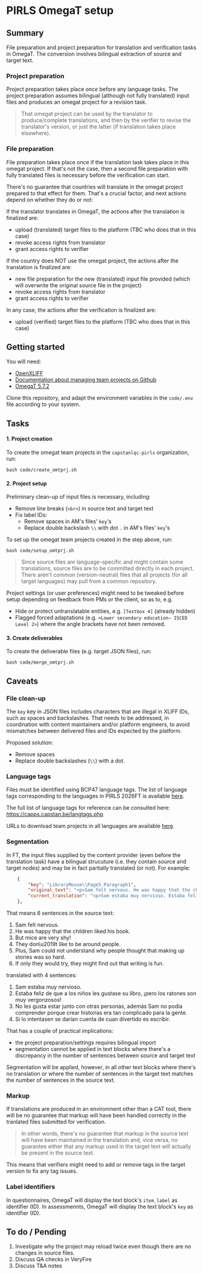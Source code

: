 # PIRLS OmegaT setup

## Summary

File preparation and project preparation for translation and verification tasks in OmegaT. The conversion involves bilingual extraction of source and target text.

### Project preparation

Project preparation takes place *once* before any language tasks. The project preparation assumes bilingual (although not fully translated) input files and produces an omegat project for a revision task.

> That omegat project can be used by the translator to produce/complete translations, and then by the verifier to revise the translator's version, or just the latter (if translation takes place elsewhere). 

### File preparation

File preparation takes place once if the translation task takes place in this omegat project. If that's not the case, then a second file preparation with fully translated files is necessary before the verification can start.

There's no guarantee that countries will translate in the omegat project prepared to that effect for them. That's a crucial factor, and next actions depend on whether they do or not: 

If the translator translates in OmegaT, the actions after the translation is finalized are: 

- upload (translated) target files to the platform (TBC who does that in this case)
- revoke access rights from translator
- grant access rights to verifier

If the country does NOT use the omegat project, the actions after the translation is finalized are:

- new file preparation for the new (translated) input file provided (which will overwrite the original source file in the project)
- revoke access rights from translator
- grant access rights to verifier

In any case, the actions after the verification is finalized are: 

- upload (verified) target files to the platform (TBC who does that in this case)


## Getting started

You will need: 

- [OpenXLIFF](https://github.com/rmraya/OpenXLIFF)
- [Documentation about managing team projects on Github](https://capstanlqc.github.io/ttt_docs/tools/omegat/team_projects/)
- [OmegaT 5.7.2](https://github.com/capstanlqc/omegat/tree/main-capstan)

Clone this repository, and adapt the environment variables in the `code/.env` file according to your system.

## Tasks

#### 1. Project creation

To create the omegat team projects in the `capstanlqc-pirls` organization, run:
```
bash code/create_omtprj.sh
```
#### 2. Project setup 

Preliminary clean-up of input files is necessary, including:

- Remove line breaks (`<br>`) in source text and target text
- Fix label IDs:
    - Remove spaces in AM's files' `key`'s
    - Replace double backslash `\\` with dot `.` in AM's files' `key`'s

To set up the omegat team projects created in the step above, run:
```
bash code/setup_omtprj.sh
```
> Since source files are language-specific and might contain some translations, source files are to be committed directly in each project. There aren't common (version-neutral) files that all projects (for all target languages) may pull from a common repository.


Project settings (or user preferences) might need to be tweaked before setup depending on feedback from PMs or the client, so as to, e.g. 

- Hide or protect untranslatable entities, e.g. `[Textbox 4]` (already hidden)
- Flagged forced adaptations (e.g. `<Lower secondary education— ISCED Level 2>`) where the angle brackets have not been removed.

#### 3. Create deliverables

To create the deliverable files (e.g. target JSON files), run:
```
bash code/merge_omtprj.sh
```

## Caveats

### File clean-up

The `key` key in JSON files includes characters that are illegal in XLIFF IDs, such as spaces and backslashes. That needs to be addressed, in coordination with content maintainers and/or platform engineers, to avoid mismatches between delivered files and IDs expected by the platform. 

Proposed solution:

- Remove spaces
- Replace double backslashes (`\\`) with a dot.

### Language tags

Files must be identified using BCP47 language tags. The list of language tags corresponding to the languages in PIRLS 2026FT is available [here](config/locales.txt).

The full list of language tags for reference can be consulted here: https://capps.capstan.be/langtags.php

URLs to download team projects in all languages are available [here](docs/repos.md).

### Segmentation

In FT, the input files supplied by the content provider (even before the translation task) have a bilingual strucuture (i.e. they contain source and target nodes) and may be in fact partially translated (or not). For example: 
```json
    {
        "key": "LibraryMouse\\Page5.Paragraph1",
        "original_text": "<p>Sam felt nervous. He was happy that the children liked his book. But mice are very shy! They don\u2019t like to be around people. Plus, Sam could not understand why people thought that making up stories was so hard. If only they would try, they might find out that writing is fun.<\/p>",
        "current_translation": "<p>Sam estaba muy nervioso. Estaba feliz de que a los niños les gustase su libro, ¡pero los ratones son muy vergonzosos! No les gusta estar junto con otras personas, además Sam no podía comprender porque crear historias era tan complicado para la gente. Si lo intentasen se darían cuenta de cuan divertido es escribir.<\/p>"
    },
```
That means 6 sentences in the source text:

1. Sam felt nervous. 
2. He was happy that the children liked his book. 
3. But mice are very shy! 
4. They don\u2019t like to be around people. 
5. Plus, Sam could not understand why people thought that making up stories was so hard. 
6. If only they would try, they might find out that writing is fun.

translated with 4 sentences: 

1. Sam estaba muy nervioso. 
2. Estaba feliz de que a los niños les gustase su libro, ¡pero los ratones son muy vergonzosos! 
3. No les gusta estar junto con otras personas, además Sam no podía comprender porque crear historias era tan complicado para la gente. 
4. Si lo intentasen se darían cuenta de cuan divertido es escribir.

That has a couple of practical implications: 

- the project preparation/settings requires bilingual import
- segmentation cannot be applied in text blocks where there's a discrepancy in the number of sentences between source and target text

Segmentation will be applied, however, in all other text blocks where there's no translation or where the number of sentences in the target text matches the number of sentences in the source text. 

<!-- 
Since segmentation is not applied, we can't guarantee sentence consistency throughout the project. Full segmentation and therefore sentence consistency would easy to apply provided that: 

- countries used the omegat project to translate, and
- we received fully untranslated source files or if it was okay to include current translations as a reference TM but without being expected that they are already populated in the project
-->

### Markup

If translations are produced in an environment other than a CAT tool, there will be no guarantee that markup will have been handled correctly in the tranlated files submitted for verification. 

> In other words, there's no guarantee that markup in the source text will have been maintained in the translation and, vice versa, no guarantee either that any markup used in the target text will actually be present in the source text.

This means that verifiers might need to add or remove tags in the target version to fix any tag issues. 

<!-- 
```json
    {
        "key": "TheOstrichAndTheHat.Page5.Paragraph2",
        "original_text": "<p>\"Ostriches may be strong, but they are not very bright.<br>I had remembered being told that if you put your hat on a stick and then held it up high, an ostrich would think that<br>the hat was your head. They would also think that you were much taller than they were, and so they would leave you well alone. And, do you know, it worked! The ostrich saw my hat and thought I must be a very tall and strong creature\u2014more than a match for her. So she backed off and I was able to continue on my way unkicked.\"<\/p>",
        "current_translation": "<pc id=\"t1\" dataRefStart=\"d1\" dataRefEnd=\"d3\">\"Ostriches may be strong, but they are not very bright.<br>the hat was your head. They would also think that you were much taller than they were, and so they would leave you well alone. And, do you know, it worked! The ostrich saw my hat and thought I must be a very tall and strong creature\u2014more than a match for her. So she backed off and I was able to continue on my way unkicked.\"<\/pc>"
    },
```
-->

### Label identifiers

In questionnaires, OmegaT will display the text block's `item_label` as identifier (ID). In assessmennts, OmegaT will display the text block's `key` as identifier (ID).

## To do / Pending

1. Investigate why the project may reload twice even though there are no changes in source files.
2. Discuss QA checks in VeryFire
3. Discuss T&A notes